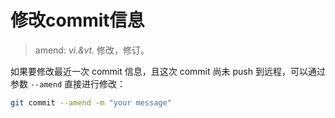 # 修改commit信息

> amend: *vi.&vt.* 修改，修订。

如果要修改最近一次 commit 信息，且这次 commit 尚未 push 到远程，可以通过参数 `--amend` 直接进行修改：

```bash
git commit --amend -m "your message"
```
